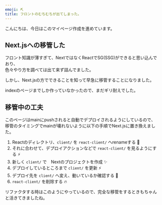 ```yaml
---
emoji: ⛏️
title: フロントのむちむちが出てしまった。
---
```


こんにちは、今日はこのマイページ作成を進めています。

## Next.jsへの移管した

フロント知識が薄すぎて、NextではなくReactでSG(SSG)ができると思い込んでおり、  
色々やり方を調べては出て来ず詰んでました。

しかし、Next.jsの方でできることを知って早急に移管することになりました。

indexのページまでしか作っていなかったので、まだギリ耐えでした。

## 移管中の工夫

このページはmainにpushされると自動でデプロイされるようにしているので、  
移管のタイミングでmainが壊れないように以下の手順でNext.jsに置き換えました。

1. Reactのディレクトリ、`client/` を `react-client/` へrenameする 🚚
2. それに合わせて、デプロイアクションなどで `react-client/` を見るようにする ⚡
3. 新しく `client/` で　Nextのプロジェクトを作成 ✨
4. デプロイしているところまで `client/` を更新 ⚡️
5. デプロイ先を `client/` へ変え、動いているか確認する 🚀
6. `react-client/` を削除する 🔥

リファクタする時はこのようにやっているので、完全な移管をするときもちゃんと活きてきましたね。
